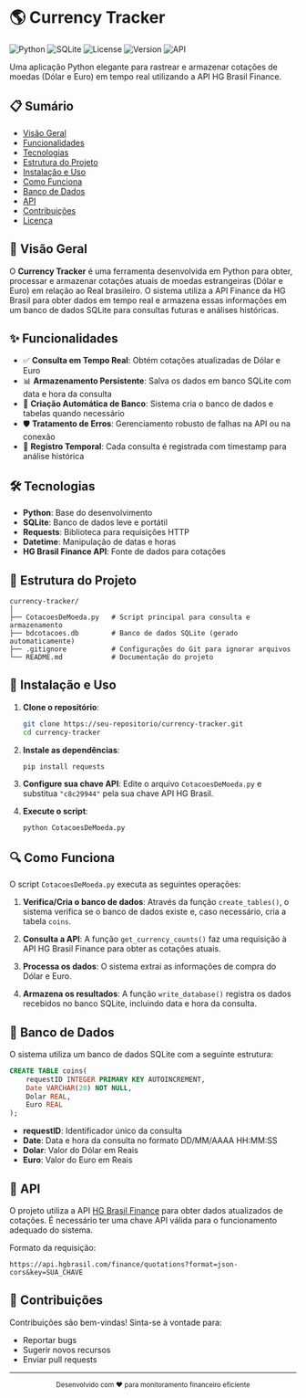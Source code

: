 # 🌎 Currency Tracker 

![Python](https://img.shields.io/badge/Python-3.6+-blue.svg?logo=python&logoColor=white)
![SQLite](https://img.shields.io/badge/SQLite-3-blue.svg?logo=sqlite&logoColor=white)
![License](https://img.shields.io/badge/License-MIT-green.svg)
![Version](https://img.shields.io/badge/Version-1.0.0-informational)
![API](https://img.shields.io/badge/API-HG%20Brasil-orange)

Uma aplicação Python elegante para rastrear e armazenar cotações de moedas (Dólar e Euro) em tempo real utilizando a API HG Brasil Finance.

## 📋 Sumário

- [Visão Geral](#-visão-geral)
- [Funcionalidades](#-funcionalidades)
- [Tecnologias](#-tecnologias)
- [Estrutura do Projeto](#-estrutura-do-projeto)
- [Instalação e Uso](#-instalação-e-uso)
- [Como Funciona](#-como-funciona)
- [Banco de Dados](#-banco-de-dados)
- [API](#-api)
- [Contribuições](#-contribuições)
- [Licença](#-licença)

## 🔭 Visão Geral

O **Currency Tracker** é uma ferramenta desenvolvida em Python para obter, processar e armazenar cotações atuais de moedas estrangeiras (Dólar e Euro) em relação ao Real brasileiro. O sistema utiliza a API Finance da HG Brasil para obter dados em tempo real e armazena essas informações em um banco de dados SQLite para consultas futuras e análises históricas.

## ✨ Funcionalidades

- ✅ **Consulta em Tempo Real**: Obtém cotações atualizadas de Dólar e Euro
- 📊 **Armazenamento Persistente**: Salva os dados em banco SQLite com data e hora da consulta
- 🔄 **Criação Automática de Banco**: Sistema cria o banco de dados e tabelas quando necessário
- 🛡️ **Tratamento de Erros**: Gerenciamento robusto de falhas na API ou na conexão
- 📅 **Registro Temporal**: Cada consulta é registrada com timestamp para análise histórica

## 🛠️ Tecnologias

- **Python**: Base do desenvolvimento
- **SQLite**: Banco de dados leve e portátil
- **Requests**: Biblioteca para requisições HTTP
- **Datetime**: Manipulação de datas e horas
- **HG Brasil Finance API**: Fonte de dados para cotações

## 📁 Estrutura do Projeto

```
currency-tracker/
│
├── CotacoesDeMoeda.py   # Script principal para consulta e armazenamento
├── bdcotacoes.db        # Banco de dados SQLite (gerado automaticamente)
├── .gitignore           # Configurações do Git para ignorar arquivos
└── README.md            # Documentação do projeto
```

## 🚀 Instalação e Uso

1. **Clone o repositório**:
   ```bash
   git clone https://seu-repositorio/currency-tracker.git
   cd currency-tracker
   ```

2. **Instale as dependências**:
   ```bash
   pip install requests
   ```

3. **Configure sua chave API**:
   Edite o arquivo `CotacoesDeMoeda.py` e substitua `"c8c29944"` pela sua chave API HG Brasil.

4. **Execute o script**:
   ```bash
   python CotacoesDeMoeda.py
   ```

## 🔍 Como Funciona

O script `CotacoesDeMoeda.py` executa as seguintes operações:

1. **Verifica/Cria o banco de dados**: Através da função `create_tables()`, o sistema verifica se o banco de dados existe e, caso necessário, cria a tabela `coins`.

2. **Consulta a API**: A função `get_currency_counts()` faz uma requisição à API HG Brasil Finance para obter as cotações atuais.

3. **Processa os dados**: O sistema extrai as informações de compra do Dólar e Euro.

4. **Armazena os resultados**: A função `write_database()` registra os dados recebidos no banco SQLite, incluindo data e hora da consulta.

## 💾 Banco de Dados

O sistema utiliza um banco de dados SQLite com a seguinte estrutura:

```sql
CREATE TABLE coins(
    requestID INTEGER PRIMARY KEY AUTOINCREMENT,
    Date VARCHAR(20) NOT NULL,
    Dolar REAL,
    Euro REAL
);
```

- **requestID**: Identificador único da consulta
- **Date**: Data e hora da consulta no formato DD/MM/AAAA HH:MM:SS
- **Dolar**: Valor do Dólar em Reais
- **Euro**: Valor do Euro em Reais

## 🔌 API

O projeto utiliza a API [HG Brasil Finance](https://hgbrasil.com/status/finance) para obter dados atualizados de cotações. É necessário ter uma chave API válida para o funcionamento adequado do sistema.

Formato da requisição:
```
https://api.hgbrasil.com/finance/quotations?format=json-cors&key=SUA_CHAVE
```

## 👥 Contribuições

Contribuições são bem-vindas! Sinta-se à vontade para:

- Reportar bugs
- Sugerir novos recursos
- Enviar pull requests

---

<div align="center">
  <sub>Desenvolvido com ❤️ para monitoramento financeiro eficiente</sub>
</div>
